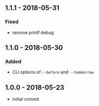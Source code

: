 ## 1.1.1 - 2018-05-31

### Fixed

* remove printf debug

## 1.1.0 - 2018-05-30

### Added

* CLI options of `--before` and `--tommorrow`

## 1.0.0 - 2018-05-23

* initial commit
